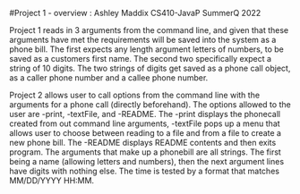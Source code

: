 #Project 1 - overview :
  Ashley Maddix CS410-JavaP
  SummerQ 2022

  Project 1 reads in 3 arguments from the command line, and given that these arguments have met the requirements will be saved into the system as a phone bill. The first expects any length argument letters of numbers, to be saved as a customers first name. The second two specifically expect a string of 10 digits. The two strings of digits get saved as a phone call object, as a caller phone number and a callee phone number.

  Project 2 allows user to call options from the command line with the arguments for a phone call (directly beforehand). The options allowed to the user are -print, -textFile, and -README.
  The -print displays the phonecall created from out command line arguments, -textFile pops up a menu that allows user to choose between reading to a file and from a file to create a new phone bill.
  The -README displays README contents and then exits program. The arguments that make up a phonebill are all strings. The first being a name (allowing letters and numbers), then the next argument lines have 
  digits with nothing else. The time is tested by a format that matches MM/DD/YYYY HH:MM. 
